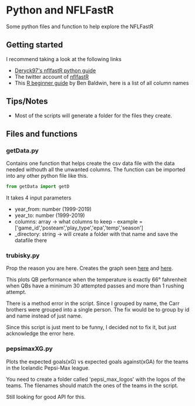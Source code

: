 # Python and NFLFastR
Some python files and function to help explore the NFLFastR

## Getting started
I recommend taking a look at the following links 
- [Deryck97's nflfastR python guide][pythonguide]
- The twitter account of [nflfastR][twNFLFastR]
- This [R beginner guide][variableNames] by Ben Baldwin, here is a list of all column names


## Tips/Notes
- Most of the scripts will generate a folder for the files they create.

## Files and functions

### getData.py
Contains one function that helps create the csv data file with the data needed withouth all the unwanted columns. The function can be imported into any other python file like this.

```python
from getData import getD
```

It takes 4 input parameters
- year_from: number (1999-2019)
- year_to: number (1999-2019)
- columns: array -> what columns to keep - example = ['game_id','posteam','play_type','epa','temp','season']
- _directory: string -> will create a folder with that name and save the datafile there

### trubisky.py
Prop the reason you are here.  Creates the graph seen [here][benbaldwintweet] and [here][bigcattweet].  

This plots QB performance when the temperature is exactly 66° fahrenheit when QBs have a minimum 30 attempted passes and more than 1 rushing attempt.

There is a method error in the script.  Since I grouped by name, the Carr brothers were grouped into a single person.  The fix would be to group by id and name instead of just name.

Since this script is just ment to be funny, I decided not to fix it, but just acknowledge the error here.

### pepsimaxXG.py
Plots the expected goals(xG) vs expected goals against(xGA) for the teams in the Icelandic Pepsi-Max league.

You need to create a folder called 'pepsi_max_logos' with the logos of the teams.  The filenames should match the ones of the teams in the script.

Still looking for good API for this.



[pythonguide]: https://gist.github.com/Deryck97/dff8d33e9f841568201a2a0d5519ac5e
[twNFLFastR]: https://twitter.com/nflfastR
[variableNames]: https://mrcaseb.github.io/nflfastR/articles/beginners_guide.html
[benbaldwintweet]:https://twitter.com/benbbaldwin/status/1286799784028839938?s=20
[bigcattweet]:https://twitter.com/BarstoolBigCat/status/1287054168939728909?s=20